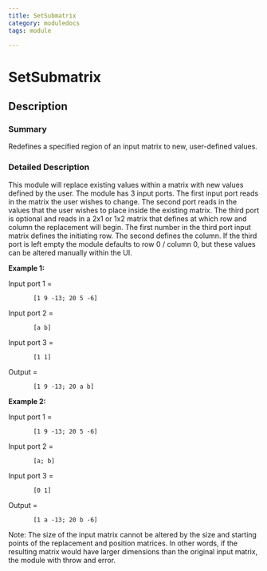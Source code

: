 ```yaml
---
title: SetSubmatrix
category: moduledocs
tags: module

---
```


# SetSubmatrix

## Description

### Summary

Redefines a specified region of an input matrix to new, user-defined values.

### Detailed Description

This module will replace existing values within a matrix with new values defined by the user. The module has 3 input ports. The first input port reads in the matrix the user wishes to change. The second port reads in the values that the user wishes to place inside the existing matrix. The third port is optional and reads in a 2x1 or 1x2 matrix that defines at which row and column the replacement will begin. The first number in the third port input matrix defines the initiating row. The second defines the column. If the third port is left empty the module defaults to row 0 / column 0, but these values can be altered manually within the UI.

**Example 1:**

Input port 1 = 

```
       [1 9 -13; 20 5 -6]
```

Input port 2 = 

```
       [a b]
```

Input port 3 = 

```
       [1 1]
```

Output = 

```
       [1 9 -13; 20 a b]
```


**Example 2:**

Input port 1 = 

```
       [1 9 -13; 20 5 -6]
```

Input port 2 = 

```
       [a; b]
```

Input port 3 = 

```
       [0 1]
```

Output = 

```
       [1 a -13; 20 b -6]
```


Note: The size of the input matrix cannot be altered by the size and starting points of the replacement and position matrices. In other words, if the resulting matrix would have larger dimensions than the original input matrix, the module with throw and error.
